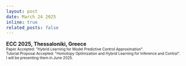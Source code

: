 ```yaml
---
layout: post
date: March 24 2025
inline: true
related_posts: false
---
```



<b> ECC 2025, Thessaloniki, Greece</b>
<br> <font size="1">Paper Accepted: "Hybrid Learning for Model Predictive Control Approximation".</font> 
<br> <font size="1">Tutorial Proposal Accepted: "Homotopy Optimization and Hybrid Learning for Inference and Control".</font> 
<br> <font size="1">I will be presenting them in June 2025.</font> 